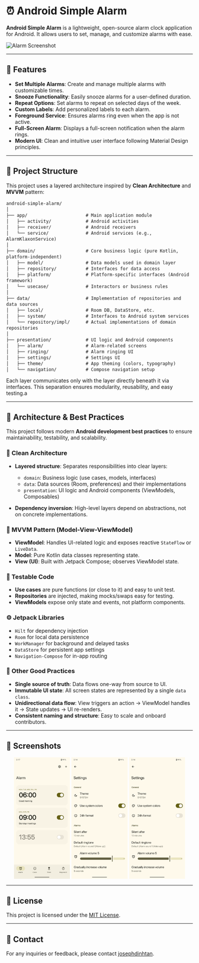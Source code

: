 # ⏰ Android Simple Alarm

**Android Simple Alarm** is a lightweight, open-source alarm clock application for Android. It allows users to set, manage, and customize alarms with ease.

![Alarm Screenshot](screenshot.png) <!-- Replace with actual screenshot path -->

---

## 🚀 Features

- **Set Multiple Alarms**: Create and manage multiple alarms with customizable times.
- **Snooze Functionality**: Easily snooze alarms for a user-defined duration.
- **Repeat Options**: Set alarms to repeat on selected days of the week.
- **Custom Labels**: Add personalized labels to each alarm.
- **Foreground Service**: Ensures alarms ring even when the app is not active.
- **Full-Screen Alarm**: Displays a full-screen notification when the alarm rings.
- **Modern UI**: Clean and intuitive user interface following Material Design principles.

---

## 📂 Project Structure

This project uses a layered architecture inspired by **Clean Architecture** and **MVVM** pattern:

```
android-simple-alarm/
│
├── app/                      # Main application module
│   ├── activity/             # Android activities
│   ├── receiver/             # Android receivers
│   └── service/              # Android services (e.g., AlarmKlaxonService)
│
├── domain/                   # Core business logic (pure Kotlin, platform-independent)
│   ├── model/                # Data models used in domain layer
│   ├── repository/           # Interfaces for data access
│   ├── platform/             # Platform-specific interfaces (Android framework)
│   └── usecase/              # Interactors or business rules
│
├── data/                     # Implementation of repositories and data sources
│   ├── local/                # Room DB, DataStore, etc.
│   ├── system/               # Interfaces to Android system services
│   └── repository/impl/      # Actual implementations of domain repositories
│
├── presentation/             # UI logic and Android components
│   ├── alarm/                # Alarm-related screens
│   ├── ringing/              # Alarm ringing UI
│   ├── settings/             # Settings UI
│   ├── theme/                # App theming (colors, typography)
│   └── navigation/           # Compose navigation setup
```

Each layer communicates only with the layer directly beneath it via interfaces. This separation ensures modularity, reusability, and easy testing.a

---

## 🧱 Architecture & Best Practices

This project follows modern **Android development best practices** to ensure maintainability, testability, and scalability.

### 🔄 Clean Architecture

- **Layered structure**: Separates responsibilities into clear layers:
  - `domain`: Business logic (use cases, models, interfaces)
  - `data`: Data sources (Room, preferences) and their implementations
  - `presentation`: UI logic and Android components (ViewModels, Composables)

- **Dependency inversion**: High-level layers depend on abstractions, not on concrete implementations.

### 🧠 MVVM Pattern (Model-View-ViewModel)

- **ViewModel**: Handles UI-related logic and exposes reactive `StateFlow` or `LiveData`.
- **Model**: Pure Kotlin data classes representing state.
- **View (UI)**: Built with Jetpack Compose; observes ViewModel state.

### 🧪 Testable Code

- **Use cases** are pure functions (or close to it) and easy to unit test.
- **Repositories** are injected, making mocks/swaps easy for testing.
- **ViewModels** expose only state and events, not platform components.

### ⚙️ Jetpack Libraries

- `Hilt` for dependency injection
- `Room` for local data persistence
- `WorkManager` for background and delayed tasks
- `DataStore` for persistent app settings
- `Navigation-Compose` for in-app routing

### 🧩 Other Good Practices

- **Single source of truth**: Data flows one-way from source to UI.
- **Immutable UI state**: All screen states are represented by a single `data class`.
- **Unidirectional data flow**: View triggers an action → ViewModel handles it → State updates → UI re-renders.
- **Consistent naming and structure**: Easy to scale and onboard contributors.

---

## 📱 Screenshots

<p align="center">
  <img src="screenshots/home_alarm_screen.png" width="30%" />
  <img src="screenshots/settings_first_screen.png" width="30%" />
  <img src="screenshots/settings_first_screen.png" width="30%" />
</p>

---

## 📄 License

This project is licensed under the [MIT License](LICENSE).

---

## 📧 Contact

For any inquiries or feedback, please contact [josephdinhtan](mailto:josephdinhtan@example.com).

